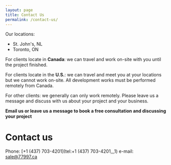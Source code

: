 ```yaml
---
layout: page
title: Contact Us
permalink: /contact-us/
---
```


Our locations:
* St. John's, NL
* Toronto, ON

For clients locate in **Canada**: we can travel and work on-site with you until the project
finished.

For clients locate in the **U.S.**: we can travel and meet you at your locations
but we cannot work on-site. All development works must be performed remotely from Canada.

For other clients: we generally can only work remotely.
Please leave us a message and discuss with us about your project and your business.

**Email us or leave us a message to book a free consultation and discussing your project**

# Contact us
Phone: [+1 (437) 703-4201](tel:+1 (437) 703-4201,,,1)
e-mail: [sale@77997.ca](mailto:sale@77997.ca)
